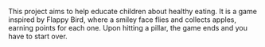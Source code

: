 
This project aims to help educate children about healthy eating. It is a game inspired by Flappy Bird, where a smiley face flies and collects apples, earning points for each one. Upon hitting a pillar, the game ends and you have to start over.
